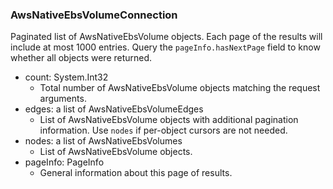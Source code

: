 ### AwsNativeEbsVolumeConnection
Paginated list of AwsNativeEbsVolume objects. Each page of the results will include at most 1000 entries. Query the `pageInfo.hasNextPage` field to know whether all objects were returned.

- count: System.Int32
  - Total number of AwsNativeEbsVolume objects matching the request arguments.
- edges: a list of AwsNativeEbsVolumeEdges
  - List of AwsNativeEbsVolume objects with additional pagination information. Use `nodes` if per-object cursors are not needed.
- nodes: a list of AwsNativeEbsVolumes
  - List of AwsNativeEbsVolume objects.
- pageInfo: PageInfo
  - General information about this page of results.
